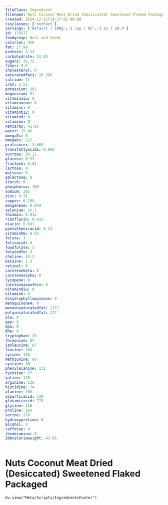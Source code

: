 ```yaml
---
fileClass: Ingredient
filename: Nuts Coconut Meat Dried (Desiccated) Sweetened Flaked Packaged
created: 2024-12-21T19:27:02-06:00
cssclasses: ['nutFact']
servings: ['Default | 100g','1 cup | 85','1 oz | 28.4']
id: 170577
foodgroup: Nuts and Seeds
calories: 456
fat: 27.99
protein: 3.13
carbohydrate: 51.85
sugars: 36.75
fiber: 9.9
cholesterol: 0
saturatedfats: 26.396
calcium: 11
iron: 1.51
potassium: 361
magnesium: 51
vitaminaiu: 0
vitaminarae: 0
vitaminc: 0
vitaminb12: 0
vitamind: 0
vitamine: 0
netcarbs: 41.95
water: 15.46
omega3s: 0
omega6s: 222
pralscore: -3.868
transfattyacids: 0.002
sucrose: 36.21
glucose: 0.53
fructose: 0.01
lactose: 0
maltose: 0
galactose: 0
starch: 0
phosphorus: 100
sodium: 285
zinc: 0.71
copper: 0.295
manganese: 0.959
selenium: 16.1
thiamin: 0.015
riboflavin: 0.015
niacin: 0.697
pantothenicacid: 0.14
vitaminb6: 0.03
folate: 3
folicacid: 0
foodfolate: 3
folatedfe: 3
choline: 19.3
betaine: 1.3
retinol: 0
carotenebeta: 0
carotenealpha: 0
lycopene: 0
luteinzeaxanthin: 0
vitamindiu: 0
vitamink: 0
dihydrophylloquinone: 0
menaquinone4: 0
monounsaturatedfat: 1377
polyunsaturatedfat: 222
ala: 0
epa: 0
dpa: 0
dha: 0
tryptophan: 20
threonine: 84
isoleucine: 67
leucine: 188
lysine: 146
methionine: 60
cystine: 30
phenylalanine: 131
tyrosine: 57
valine: 120
arginine: 536
histidine: 74
alanine: 168
asparticacid: 339
glutamicacid: 775
glycine: 158
proline: 164
serine: 218
hydroxyproline: 0
alcohol: 0
caffeine: 0
theobromine: 0
200calorieweight: 43.86
---
```


# Nuts Coconut Meat Dried (Desiccated) Sweetened Flaked Packaged

```dataviewjs
dv.view("Meta/Scripts/IngredientsFooter")
```